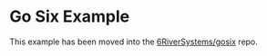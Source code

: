 # Go Six Example

This example has been moved into the
[6RiverSystems/gosix](https://github.com/6RiverSystems/gosix) repo.
